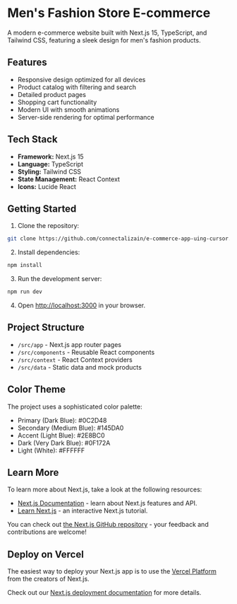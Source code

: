 # Men's Fashion Store E-commerce

A modern e-commerce website built with Next.js 15, TypeScript, and Tailwind CSS, featuring a sleek design for men's fashion products.

## Features

- Responsive design optimized for all devices
- Product catalog with filtering and search
- Detailed product pages
- Shopping cart functionality
- Modern UI with smooth animations
- Server-side rendering for optimal performance

## Tech Stack

- **Framework:** Next.js 15
- **Language:** TypeScript
- **Styling:** Tailwind CSS
- **State Management:** React Context
- **Icons:** Lucide React

## Getting Started

1. Clone the repository:
```bash
git clone https://github.com/connectalizain/e-commerce-app-uing-cursor.git
```

2. Install dependencies:
```bash
npm install
```

3. Run the development server:
```bash
npm run dev
```

4. Open [http://localhost:3000](http://localhost:3000) in your browser.

## Project Structure

- `/src/app` - Next.js app router pages
- `/src/components` - Reusable React components
- `/src/context` - React Context providers
- `/src/data` - Static data and mock products

## Color Theme

The project uses a sophisticated color palette:
- Primary (Dark Blue): #0C2D48
- Secondary (Medium Blue): #145DA0
- Accent (Light Blue): #2E8BC0
- Dark (Very Dark Blue): #0F172A
- Light (White): #FFFFFF

## Learn More

To learn more about Next.js, take a look at the following resources:

- [Next.js Documentation](https://nextjs.org/docs) - learn about Next.js features and API.
- [Learn Next.js](https://nextjs.org/learn) - an interactive Next.js tutorial.

You can check out [the Next.js GitHub repository](https://github.com/vercel/next.js) - your feedback and contributions are welcome!

## Deploy on Vercel

The easiest way to deploy your Next.js app is to use the [Vercel Platform](https://vercel.com/new?utm_medium=default-template&filter=next.js&utm_source=create-next-app&utm_campaign=create-next-app-readme) from the creators of Next.js.

Check out our [Next.js deployment documentation](https://nextjs.org/docs/app/building-your-application/deploying) for more details.
